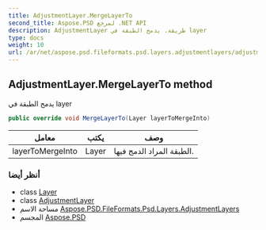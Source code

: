 ```yaml
---
title: AdjustmentLayer.MergeLayerTo
second_title: Aspose.PSD لمرجع .NET API
description: AdjustmentLayer طريقة. يدمج الطبقة في layer
type: docs
weight: 10
url: /ar/net/aspose.psd.fileformats.psd.layers.adjustmentlayers/adjustmentlayer/mergelayerto/
---
```

## AdjustmentLayer.MergeLayerTo method

يدمج الطبقة في layer

```csharp
public override void MergeLayerTo(Layer layerToMergeInto)
```

| معامل | يكتب | وصف |
| --- | --- | --- |
| layerToMergeInto | Layer | الطبقة المراد الدمج فيها. |

### أنظر أيضا

* class [Layer](../../../aspose.psd.fileformats.psd.layers/layer/)
* class [AdjustmentLayer](../)
* مساحة الاسم [Aspose.PSD.FileFormats.Psd.Layers.AdjustmentLayers](../../adjustmentlayer/)
* المجسم [Aspose.PSD](../../../)


